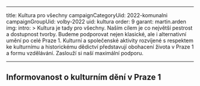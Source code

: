 ---
title: Kultura pro všechny
campaignCategoryUid: 2022-komunalni
campaignGroupUid: volby-2022
uid: kultura
order: 9
garant: martin.arden
img: 
intro: >
 Kultura je tady pro všechny. Naším cílem je co největší pestrost a dostupnost tvorby. Budeme podporovat nejen klasické, ale i alternativní umění po celé Praze 1. Kulturní a společenské aktivity rozvíjené s respektem ke kulturnímu a historickému dědictví představují obohacení života v Praze 1 a formu vzdělávání. Zaslouží si naší maximální podporu.
 
 ---
 
 ## Informovanost o kulturním dění v Praze 1
